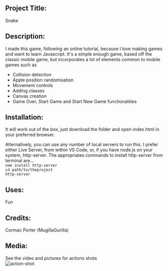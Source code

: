 ## Project Title: 
Snake

## Description: 
I made this game, following an online tutorial, because I love making games and want to learn Javascript. It's a simple enough game, based off the classic mobile game, but incorporates a lot of elements common to mobile games such as
* Collision detection
* Apple position randomisation
* Movement controls
* Adding classes
* Canvas creation
* Game Over, Start Game and Start New Game functionalities


## Installation:
It will work out of the box, just download the folder and open index.html in your preferred browser.

Alternatively, you can use any number of local servers to run this. I prefer either Live Server, from within VS Code, or, if you have node.js on your system, http-server. The appropriates commands to install http-server from terminal are... \
``` nom install http-server ``` \
``` cd path/to/theproject ``` \
``` http-server ``` 

## Uses: 
Fun

## Credits: 
Cormac Porter (MugillaGurilla)


## Media: 
See the video and pictures for actions shots \
![action-shot](action-shot.png)
